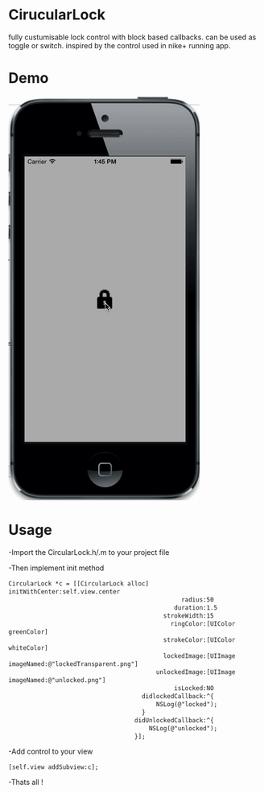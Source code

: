 CirucularLock
=============

fully custumisable lock control with block based callbacks.
can be used as toggle or switch.
inspired by the control used in nike+ running app.

Demo
============
![alt tag](https://raw.githubusercontent.com/cemolcay/CirucularLock/master/circular.gif)


Usage
============

-Import the CircularLock.h/.m to your project file

-Then implement init method

    CircularLock *c = [[CircularLock alloc] initWithCenter:self.view.center                               
                                                    radius:50
                                                  duration:1.5
                                               strokeWidth:15
                                                 ringColor:[UIColor greenColor]
                                               strokeColor:[UIColor whiteColor]
                                               lockedImage:[UIImage imageNamed:@"lockedTransparent.png"]
                                             unlockedImage:[UIImage imageNamed:@"unlocked.png"]
                                                  isLocked:NO
                                         didlockedCallback:^{
                                             NSLog(@"locked");
                                         }
                                       didUnlockedCallback:^{
                                           NSLog(@"unlocked");
                                       }];

-Add control to your view
    
    [self.view addSubview:c];
    
-Thats all !
